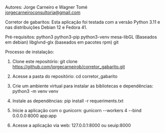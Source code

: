 Autores: Jorge Carneiro e Wagner Tomé
jorgecarneiroconsultoria@gmail.com

Corretor de gabaritos:
Esta aplicação foi testada com a versão Python 3.11 e nas distribuições Debian 12 e Fedora 41.

Pré-requisitos:
python3
python3-pip
python3-venv
mesa-libGL (Baseados em debian)
libglvnd-glx (baseados em pacotes rpm)
git

Processo de instalação:
1. Clone este repositório:
git clone https://github.com/jorgecarneirob/corretor_gabarito.git

2. Acesse a pasta do repositório:
cd corretor_gabarito

3. Crie um ambiente virtual para instalar as bibliotecas e dependências:
python3 -m venv venv

4. Instale as dependências:
pip install -r requeriments.txt

5. Inicie a aplicação com o gunicorn:
gunicorn --workers 4 --bind 0.0.0.0:8000 app:app

6. Acesse a aplicação via web:
127.0.0.1:8000 ou seuip:8000


